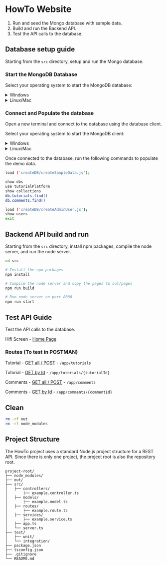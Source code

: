 # HowTo Website

1. Run and seed the Mongo database with sample data.
1. Build and run the Backend API.
1. Test the API calls to the database.

## Database setup guide

Starting from the `src` directory, setup and run the Mongo database.

### Start the MongoDB Database

Select your operating system to start the MongoDB database:

<details>
<summary>Windows</summary>

```powershell
cd src
# Run MongoDB database on Windows
. ./startDbServer.cmd
```

</details>

<details>
<summary>Linux/Mac</summary>

```bash
cd src
# Make the script executable and run MongoDB database on Linux/Mac
chmod +x start.DbServer.sh
./start.DbServer.sh
```

</details>

### Connect and Populate the database

Open a new terminal and connect to the database using the database client.

Select your operating system to start the MongoDB client:

<details>
<summary>Windows</summary>

```powershell
cd src
# Run database client on Windows
. ./startDbClient.admin.cmd
```

</details>

<details>
<summary>Linux/Mac</summary>

```bash
cd src
# Run database client on Linux/Mac
mongo --port 3000 --authenticationDatabase admin
```

</details>

Once connected to the database, run the following commands to populate the demo data.

```bash
load ('createDB/createSampleData.js');

show dbs
use tutorialPlatform
show collections
db.tutorials.find()
db.comments.find()

load ('createDB/createAdminUser.js');
show users
exit
```

## Backend API build and run

Starting from the `src` directory, install npm packages, compile the node server, and run the node server.

```bash
cd src

# Install the npm packages
npm install

# Compile the node server and copy the pages to out/pages
npm run build

# Run node server on port 8080
npm run start
```

## Test API Guide

Test the API calls to the database.

Hifi Screen - [Home Page](http://localhost:8080/)

### Routes (To test in POSTMAN)

Tutorial - [GET all / POST](http://localhost:8080/app/tutorials) - `/app/tutorials`

Tutorial - [GET by Id](http://localhost:8080/app/tutorials/{tutorialId}) - `/app/tutorials/{tutorialId}`

Comments - [GET all / POST](http://localhost:8080/app/comments) - `/app/comments`

Comments - [GET by Id](http://localhost:8080/app/comments/{commentId}) - `/app/comments/{commentId}`

## Clean

```bash
rm -rf out
rm -rf node_modules
```

## Project Structure

The HowTo project uses a standard Node.js project structure for a REST API. Since there is only one project, the project root is also the repository root.

```text
project-root/
├── node_modules/
├── out/
├── src/
│   ├── controllers/
│       ├── example.controller.ts
│   ├── models/
│       ├── example.model.ts
│   ├── routes/
│       ├── example.route.ts
│   ├── services/
│       ├── example.service.ts
│   ├── app.ts
│   └── server.ts
├── test/
│   ├── unit/
│   └── integration/
├── package.json
├── tsconfig.json
├── .gitignore
└── README.md
```
